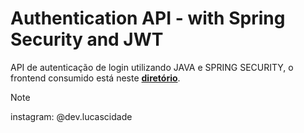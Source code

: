 # Authentication API - with Spring Security and JWT 


API de autenticação de login utilizando JAVA e SPRING SECURITY, o frontend consumido está neste **[diretório](https://github.com/lucascidade/moveit-frontend)**.


> [!NOTE]
> instagram: @dev.lucascidade
